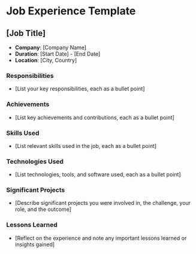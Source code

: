 # Job Experience Template

## [Job Title]
- **Company**: [Company Name]
- **Duration**: [Start Date] - [End Date]
- **Location**: [City, Country]

### Responsibilities
- [List your key responsibilities, each as a bullet point]

### Achievements
- [List key achievements and contributions, each as a bullet point]

### Skills Used
- [List relevant skills used in the job, each as a bullet point]

### Technologies Used
- [List technologies, tools, and software used, each as a bullet point]

### Significant Projects
- [Describe significant projects you were involved in, the challenge, your role, and the outcome]

### Lessons Learned
- [Reflect on the experience and note any important lessons learned or insights gained]

